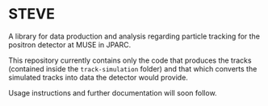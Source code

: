 # STEVE

A library for data production and analysis regarding particle tracking for the positron detector at MUSE in JPARC.

This repository currently contains only the code that produces the tracks (contained inside the `track-simulation` folder) and that which converts the simulated tracks into data the detector would provide.

Usage instructions and further documentation will soon follow.
